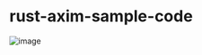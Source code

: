 # rust-axim-sample-code

![image](https://github.com/user-attachments/assets/9d38747a-765f-480c-8575-9b5958b6aaa5)
